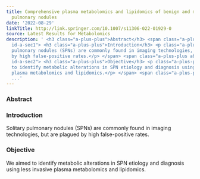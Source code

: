 ```yaml
---
title: Comprehensive plasma metabolomics and lipidomics of benign and malignant solitary
  pulmonary nodules
date: '2022-08-29'
linkTitle: http://link.springer.com/10.1007/s11306-022-01929-0
source: Latest Results for Metabolomics
description: ' <h3 class="a-plus-plus">Abstract</h3> <span class="a-plus-plus abstract-section
  id-a-sec1"> <h3 class="a-plus-plus">Introduction</h3> <p class="a-plus-plus">Solitary
  pulmonary nodules (SPNs) are commonly found in imaging technologies, but are plagued
  by high false-positive rates.</p> </span> <span class="a-plus-plus abstract-section
  id-a-sec2"> <h3 class="a-plus-plus">Objective</h3> <p class="a-plus-plus">We aimed
  to identify metabolic alterations in SPN etiology and diagnosis using less invasive
  plasma metabolomics and lipidomics.</p> </span> <span class="a-plus-plus abstract-section
  ...'
---
```

 <h3 class="a-plus-plus">Abstract</h3> <span class="a-plus-plus abstract-section id-a-sec1"> <h3 class="a-plus-plus">Introduction</h3> <p class="a-plus-plus">Solitary pulmonary nodules (SPNs) are commonly found in imaging technologies, but are plagued by high false-positive rates.</p> </span> <span class="a-plus-plus abstract-section id-a-sec2"> <h3 class="a-plus-plus">Objective</h3> <p class="a-plus-plus">We aimed to identify metabolic alterations in SPN etiology and diagnosis using less invasive plasma metabolomics and lipidomics.</p> </span> <span class="a-plus-plus abstract-section ...